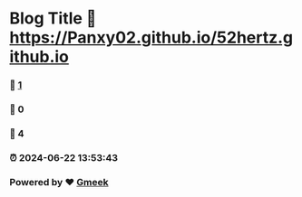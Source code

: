 # Blog Title :link: https://Panxy02.github.io/52hertz.github.io 
### :page_facing_up: [1](https://Panxy02.github.io/52hertz.github.io/tag.html) 
### :speech_balloon: 0 
### :hibiscus: 4 
### :alarm_clock: 2024-06-22 13:53:43 
### Powered by :heart: [Gmeek](https://github.com/Meekdai/Gmeek)
